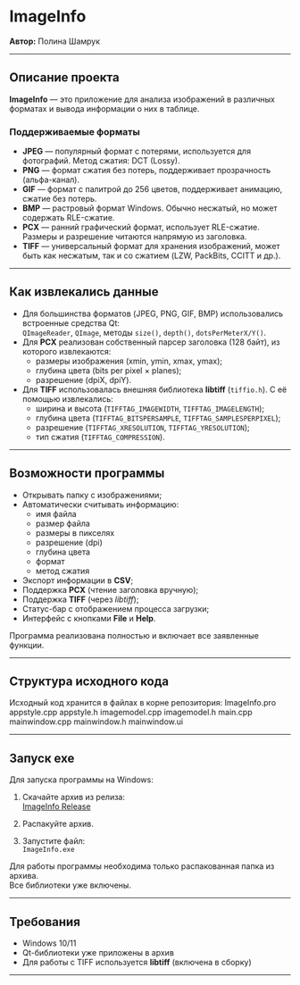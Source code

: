 # ImageInfo

**Автор:** Полина Шамрук  

---

##  Описание проекта

**ImageInfo** — это приложение для анализа изображений в различных форматах и вывода информации о них в таблице.  

### Поддерживаемые форматы
- **JPEG** — популярный формат с потерями, используется для фотографий. Метод сжатия: DCT (Lossy).  
- **PNG** — формат сжатия без потерь, поддерживает прозрачность (альфа-канал).  
- **GIF** — формат с палитрой до 256 цветов, поддерживает анимацию, сжатие без потерь.  
- **BMP** — растровый формат Windows. Обычно несжатый, но может содержать RLE-сжатие.  
- **PCX** — ранний графический формат, использует RLE-сжатие. Размеры и разрешение читаются напрямую из заголовка.  
- **TIFF** — универсальный формат для хранения изображений, может быть как несжатым, так и со сжатием (LZW, PackBits, CCITT и др.).  

---

## Как извлекались данные

- Для большинства форматов (JPEG, PNG, GIF, BMP) использовались встроенные средства Qt:  
  `QImageReader`, `QImage`, методы `size()`, `depth()`, `dotsPerMeterX/Y()`.  
- Для **PCX** реализован собственный парсер заголовка (128 байт), из которого извлекаются:  
  - размеры изображения (xmin, ymin, xmax, ymax);  
  - глубина цвета (bits per pixel × planes);  
  - разрешение (dpiX, dpiY).  
- Для **TIFF** использовалась внешняя библиотека **libtiff** (`tiffio.h`). С её помощью извлекались:  
  - ширина и высота (`TIFFTAG_IMAGEWIDTH`, `TIFFTAG_IMAGELENGTH`);  
  - глубина цвета (`TIFFTAG_BITSPERSAMPLE`, `TIFFTAG_SAMPLESPERPIXEL`);  
  - разрешение (`TIFFTAG_XRESOLUTION`, `TIFFTAG_YRESOLUTION`);  
  - тип сжатия (`TIFFTAG_COMPRESSION`).  

---

## Возможности программы
- Открывать папку с изображениями;  
- Автоматически считывать информацию:  
  - имя файла  
  - размер файла  
  - размеры в пикселях  
  - разрешение (dpi)  
  - глубина цвета  
  - формат  
  - метод сжатия  
- Экспорт информации в **CSV**;  
- Поддержка **PCX** (чтение заголовка вручную);  
- Поддержка **TIFF** (через *libtiff*);  
- Статус-бар с отображением процесса загрузки;  
- Интерфейс с кнопками **File** и **Help**.  

Программа реализована полностью и включает все заявленные функции.  

---

##  Структура исходного кода

Исходный код хранится в файлах в корне репозитория:
ImageInfo.pro
appstyle.cpp
appstyle.h
imagemodel.cpp
imagemodel.h
main.cpp
mainwindow.cpp
mainwindow.h
mainwindow.ui


---

## Запуск exe

Для запуска программы на Windows:

1. Скачайте архив из релиза:  
   [ImageInfo Release](https://github.com/Polina707-lab/ImageInfo/releases)  

2. Распакуйте архив.  

3. Запустите файл:  
   `ImageInfo.exe`  

Для работы программы необходима только распакованная папка из архива.  
Все библиотеки уже включены.  

---

## Требования

- Windows 10/11  
- Qt-библиотеки уже приложены в архив  
- Для работы с TIFF используется **libtiff** (включена в сборку)  

---

